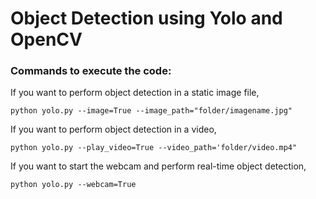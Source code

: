 # Object Detection using Yolo and OpenCV

### <b>Commands to execute the code:</b>

If you want to perform object detection in a static image file,
```
python yolo.py --image=True --image_path="folder/imagename.jpg"
```

If you want to perform object detection in a video,
```
python yolo.py --play_video=True --video_path='folder/video.mp4"
```

If you want to start the webcam and perform real-time object detection,
```
python yolo.py --webcam=True
```
